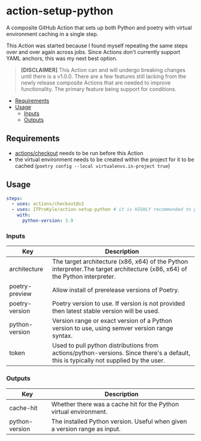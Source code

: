 # action-setup-python

A composite GitHub Action that sets up both Python and poetry with virtual environment caching in a single step.

This Action was started because I found myself repeating the same steps over and over again across jobs.
Since Actions don't currently support YAML anchors, this was my next best option.

> **\[DISCLAIMER\]** This Action can and will undergo breaking changes until there is a v1.0.0.
> There are a few features still lacking from the newly release composite Actions that are needed to improve functionality.
> The primary feature being support for conditions.

<!-- mdformat-toc start --slug=github --no-anchors --maxlevel=6 --minlevel=2 -->

- [Requirements](#requirements)
- [Usage](#usage)
  - [Inputs](#inputs)
  - [Outputs](#outputs)

<!-- mdformat-toc end -->

## Requirements

- [actions/checkout](https://github.com/actions/checkout) needs to be run before this Action
- the virtual environment needs to be created within the project for it to be cached (`poetry config --local virtualenvs.in-project true`)

## Usage

```yaml
steps:
  - uses: actions/checkout@v2
  - uses: ITProKyle/action-setup-python # it is HIGHLY recommended to pin this to a release
    with:
      python-version: 3.9
```

### Inputs

| Key            | Description                                                                                                                          |
| -------------- | ------------------------------------------------------------------------------------------------------------------------------------ |
| architecture   | The target architecture (x86, x64) of the Python interpreter.The target architecture (x86, x64) of the Python interpreter.           |
| poetry-preview | Allow install of prerelease versions of Poetry.                                                                                      |
| poetry-version | Poetry version to use. If version is not provided then latest stable version will be used.                                           |
| python-version | Version range or exact version of a Python version to use, using semver version range syntax.                                        |
| token          | Used to pull python distributions from actions/python-versions. Since there's a default, this is typically not supplied by the user. |

### Outputs

| Key            | Description                                                               |
| -------------- | ------------------------------------------------------------------------- |
| cache-hit      | Whether there was a cache hit for the Python virtual environment.         |
| python-version | The installed Python version. Useful when given a version range as input. |
